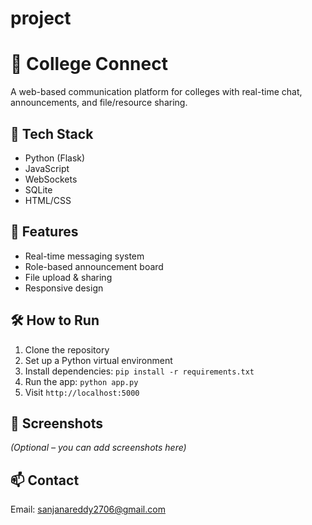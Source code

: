 # project
# 📘 College Connect

A web-based communication platform for colleges with real-time chat, announcements, and file/resource sharing.

## 🔧 Tech Stack
- Python (Flask)
- JavaScript
- WebSockets
- SQLite
- HTML/CSS

## 🚀 Features
- Real-time messaging system
- Role-based announcement board
- File upload & sharing
- Responsive design

## 🛠 How to Run
1. Clone the repository  
2. Set up a Python virtual environment  
3. Install dependencies: `pip install -r requirements.txt`  
4. Run the app: `python app.py`  
5. Visit `http://localhost:5000`

## 📸 Screenshots
*(Optional – you can add screenshots here)*

## 📫 Contact
Email: sanjanareddy2706@gmail.com
